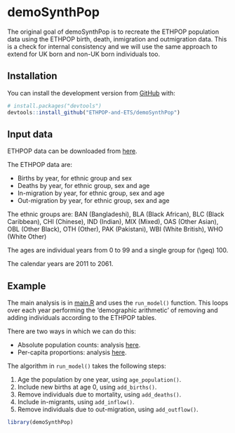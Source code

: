 
<!-- README.md is generated from README.Rmd. Please edit that file -->

# demoSynthPop

<!-- badges: start -->

<!-- badges: end -->

The original goal of demoSynthPop is to recreate the ETHPOP population
data using the ETHPOP birth, death, inmigration and outmigration data.
This is a check for internal consistency and we will use the same
approach to extend for UK born and non-UK born individuals too.

## Installation

You can install the development version from
[GitHub](https://github.com/) with:

``` r
# install.packages("devtools")
devtools::install_github("ETHPOP-and-ETS/demoSynthPop")
```

## Input data

ETHPOP data can be downloaded from [here](http://www.ethpop.org).

The ETHPOP data are:

  - Births by year, for ethnic group and sex
  - Deaths by year, for ethnic group, sex and age
  - In-migration by year, for ethnic group, sex and age
  - Out-migration by year, for ethnic group, sex and age

The ethnic groups are: BAN (Bangladeshi), BLA (Black African), BLC
(Black Caribbean), CHI (Chinese), IND (Indian), MIX (Mixed), OAS (Other
Asian), OBL (Other Black), OTH (Other), PAK (Pakistani), WBI (White
British), WHO (White Other)

The ages are individual years from 0 to 99 and a single group for
\(\geq\) 100.

The calendar years are 2011 to 2061.

## Example

The main analysis is in [main.R](scripts/main.R) and uses the
`run_model()` function. This loops over each year performing the
‘demographic arithmetic’ of removing and adding individuals according
to the ETHPOP tables.

There are two ways in which we can do this:

  - Absolute population counts: analysis
    [here](https://ethpop-and-ets.github.io/demoSynthPop/main.html).
  - Per-capita proportions: analysis
    [here](https://ethpop-and-ets.github.io/demoSynthPop/main_per_capita.html).

The algorithm in `run_model()` takes the following steps:

1.  Age the population by one year, using `age_population()`.
2.  Include new births at age 0, using `add_births()`.
3.  Remove individuals due to mortality, using `add_deaths()`.
4.  Include in-migrants, using `add_inflow()`.
5.  Remove individuals due to out-migration, using `add_outflow()`.

<!-- end list -->

``` r
library(demoSynthPop)
```
